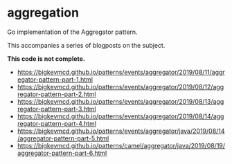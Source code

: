 # aggregation

Go implementation of the Aggregator pattern.

This accompanies a series of blogposts on the subject.

**This code is not complete.**

* https://bigkevmcd.github.io/patterns/events/aggregator/2019/08/11/aggregator-pattern-part-1.html
* https://bigkevmcd.github.io/patterns/events/aggregator/2019/08/12/aggregator-pattern-part-2.html
* https://bigkevmcd.github.io/patterns/events/aggregator/2019/08/13/aggregator-pattern-part-3.html
* https://bigkevmcd.github.io/patterns/events/aggregator/2019/08/14/aggregator-pattern-part-4.html
* https://bigkevmcd.github.io/patterns/events/aggregator/java/2019/08/14/aggregator-pattern-part-5.html
* https://bigkevmcd.github.io/patterns/camel/aggregator/java/2019/08/19/aggregator-pattern-part-6.html
